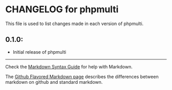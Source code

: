 # CHANGELOG for phpmulti

This file is used to list changes made in each version of phpmulti.

## 0.1.0:

* Initial release of phpmulti

- - -
Check the [Markdown Syntax Guide](http://daringfireball.net/projects/markdown/syntax) for help with Markdown.

The [Github Flavored Markdown page](http://github.github.com/github-flavored-markdown/) describes the differences between markdown on github and standard markdown.
